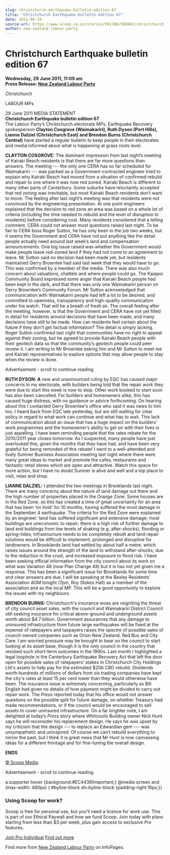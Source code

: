 ```yaml
---
slug: christchurch-earthquake-bulletin-edition-67
title: "Christchurch Earthquake bulletin edition 67"
date: 2011-06-29
source-url: https://www.scoop.co.nz/stories/PA1106/S00487/christchurch-earthquake-bulletin-edition-67.htm
author: new-zealand-labour-party
---
```

Christchurch Earthquake bulletin edition 67
===========================================

**Wednesday, 29 June 2011, 11:09 am**  
**Press Release: [New Zealand Labour Party](https://info.scoop.co.nz/New_Zealand_Labour_Party)**

Christchurch

LABOUR MPs

  
29 June 2011 MEDIA STATEMENT  
**Christchurch Earthquake bulletin edition 67**  
The Labour Party’s Christchurch electorate MPs, Earthquake Recovery spokesperson **Clayton Cosgrove (Waimakariri), Ruth Dyson (Port Hills), Lianne Dalziel (Christchurch East) and Brendon Burns (Christchurch Central)** have started a regular bulletin to keep people in their electorates and media informed about what is happening at grass roots level.

**CLAYTON COSGROVE:** The dominant impression from last night’s meeting of Kairaki Beach residents is that there are far more questions than answers. The meeting --- the only one CERA has so far scheduled for Waimakariri --- was packed as a Government-contracted engineer tried to explain why Kairaki Beach had moved from a situation of confirmed rebuild and repair to one where it was now red zoned. Kairaki Beach is different to many other parts of Canterbury. Some suburbs have reluctantly accepted that red zoning was inevitable, but most Kairaki Beach residents don’t want to move. The feeling after last night’s meeting was that residents were not convinced by the engineering presentation. At one point engineers explained that the decision to red zone an area was based on a whole lot of criteria (including the time needed to rebuild and the level of disruption to residents) before considering cost. Many residents considered that a telling comment. CERA could not answer most questions raised last night. To be fair to CERA boss Roger Sutton, he has only been in the job two weeks, but it seems the Government and CERA have not put anything like the detail people actually need around last week’s land and compensation announcements. One big issue raised was whether the Government would make people leave red-zoned land if they had not come to an agreement to leave. Mr Sutton said no decision had been made yet, but residents maintained Gerry Brownlee had said last week that they would have to go. This was confirmed by a member of the media. There was also much concern about valuations, chattels and where people could go. The Kaiapoi Community Board expressed some anger that Kairaki Beach people had been kept in the dark, and that there was only one Waimakariri person on Gerry Brownlee’s Community Forum. Mr Sutton acknowledged that communication with Waimakariri people had left a lot to be desired, and committed to openness, transparency and high-quality communication under his watch. That will be a breath of fresh air. The overall feeling after the meeting, however, is that the Government and CERA have not yet filled in detail for residents around decisions that have been made, and many decisions have still to be made. How can residents feel certain about the future if they don’t get factual information? The detail is simply lacking. Roger Sutton confirmed last night that communities have no right to appeal against their zoning, but he agreed to provide Kairaki Beach people with their geotech data so that the community’s geotech people could peer review it. I am writing to Mr Brownlee asking him and Mr Sutton to meet me and Kairaki representatives to explore options that may allow people to stay when the review is done.

Advertisement - scroll to continue reading





**RUTH DYSON: A** new and unannounced ruling by EQC has caused major concerns in my electorate, with builders being told that the repair work they were due to start this week is now to stop. Other work booked to start soon has also been cancelled. For builders and homeowners alike, this has caused huge distress, with no guidance or advice forthcoming. On hearing about this I contacted Gerry Brownlee's office who said it was news to him too. I heard back from EQC late yesterday, but am still waiting for clear policy in regard to what work can continue and what has to wait. This lack of communication about an issue that has a huge impact on the builders' work programmes and the homeowner’s ability to get on with their lives is just appalling. I have been reminding people that the rates rebate for the 2010/2011 year closes tomorrow. As I suspected, many people have just overlooked this, given the months that they have had, and have been very grateful for being reminded of this rebate! I went to a well-attended and lively Sumner Business Association meeting last night where there were many great ideas to market and promote the cafes, restaurants and fantastic retail stores which are open and attractive. Watch this space for more action, but I have no doubt Sumner is alive and well and a top place to visit, relax and shop.

**LIANNE DALZIEL:** I attended the two meetings in Brooklands last night. There are many concerns about the nature of land damage out there and the high number of properties placed in the Orange Zone. Some houses are in the Red Zone, so this has created a time of great uncertainty for an area that has been ‘on hold’ for 10 months, having suffered the most damage in the September 4 earthquake. The criteria for the Red Zone were explained by an engineer: land has suffered significant and extensive damage; most buildings are uneconomic to repair; there is a high risk of further damage to land and buildings from low levels of shaking (e.g. after-shocks), flooding or spring-tides; infrastructure needs to be completely rebuilt and land repair solutions would be difficult to implement, prolonged and disruptive for landowners. In Brooklands land had settled by about half a metre, which raises issues around the strength of the land to withstand after-shocks, due to the reduction in the crust, and increased exposure to flood risk. I have been seeking official information from the city council about its work on what was Variation 48 (now Plan Change 48) but it is has not yet given me a response. This has been a significant issue for Brooklands for some time and clear answers are due. I will be speaking at the Bexley Residents’ Association AGM tonight (7pm, Roy Stokes Hall) as a member of the association and as the local MP. This will be a good opportunity to explore the issues with my neighbours.

**BRENDON BURNS:** Christchurch's insurance woes are reigniting the threat of city council asset sales, with the council and Waimakariri District Council still seeking insurance for critical above-ground and underground assets worth about $4.7 billion. Government assurances that any damage to uninsured infrastructure from future large earthquakes will be fixed at the expense of ratepayers and taxpayers raises the spectre of possible sales of council-owned companies such as Orion New Zealand, Red Bus and City Care. I am worried pressure may be brought to bear on the council to start looking at its asset base, though it is the only council in the country that resisted such short-term outcomes in the 1990s. Last month I highlighted a legal loophole in the Canterbury Earthquake Recovery Act that left the door open for possible sales of ratepayers' stakes in Christchurch City Holdings Ltd's assets to help pay for the estimated $20b CBD rebuild. Dividends worth hundreds of millions of dollars from six trading companies have kept the city's rates at least 15 per cent lower than they would otherwise have been. The insurance issue is extremely concerning, particularly as Bill English had given no details of how payment might be divided to carry out repair work. The _Press_ reported today that his office would not answer questions on the possible split for future damage, on whether Treasury had made recommendations, or if the council would be encouraged to sell assets to cover uninsured infrastructure. On a far brighter note, I am delighted at today’s _Press_ story where Whitcoulls Building owner Nick Hunt says he will reconsider his replacement design. He says he was upset by my criticism that the design --- to replace an Edwardian gem --- was unsympathetic and uninspired. Of course we can’t rebuild everything to mirror the past, but I think it is great news that Mr Hunt is now canvassing ideas for a different frontage and for fine-tuning the overall design.

**ENDS**

[© Scoop Media](http://www.scoop.co.nz/about/terms.html)  

Advertisement - scroll to continue reading



a.supporter:hover {background:#EC4438!important;} @media screen and (max-width: 480px) { #byline-block div.byline-block {padding-right:16px;}}

### Using Scoop for work?

Scoop is free for personal use, but you’ll need a licence for work use. This is part of our Ethical Paywall and how we fund Scoop. Join today with plans starting from less than $3 per week, plus gain access to exclusive _Pro_ features.  
  
[Join Pro Individual](https://pro.scoop.co.nz/Individual/?from=ProIn24) [Find out more](https://pro.scoop.co.nz/using-scoop-for-work/?from=ProIn24)

Find more from [New Zealand Labour Party](https://info.scoop.co.nz/New_Zealand_Labour_Party) on InfoPages.